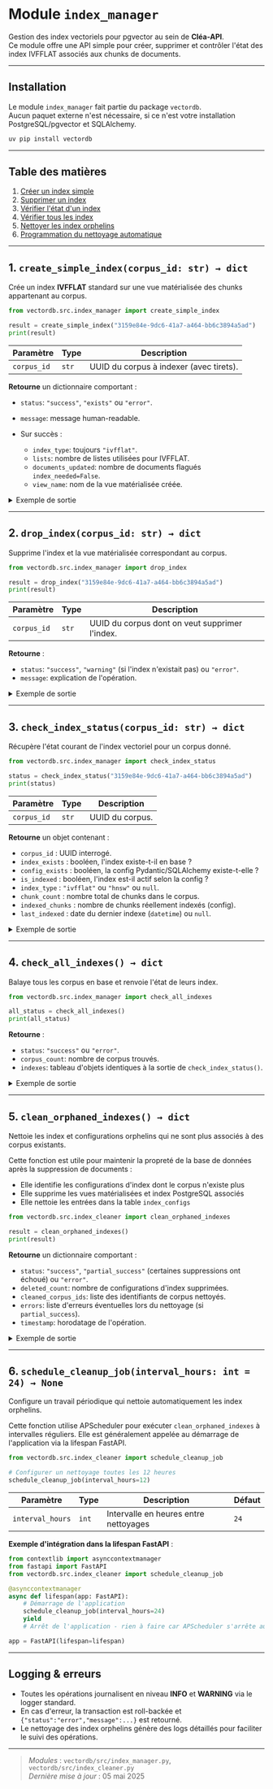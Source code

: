 # Module `index_manager`

Gestion des index vectoriels pour pgvector au sein de **Cléa-API**.  
Ce module offre une API simple pour créer, supprimer et contrôler l'état des index IVFFLAT associés aux chunks de documents.

---

## Installation

Le module `index_manager` fait partie du package `vectordb`.  
Aucun paquet externe n'est nécessaire, si ce n'est votre installation PostgreSQL/pgvector et SQLAlchemy.

```bash
uv pip install vectordb
```

---

## Table des matières

1. [Créer un index simple](#create_simple_index)
2. [Supprimer un index](#drop_index)
3. [Vérifier l'état d'un index](#check_index_status)
4. [Vérifier tous les index](#check_all_indexes)
5. [Nettoyer les index orphelins](#clean_orphaned_indexes)
6. [Programmation du nettoyage automatique](#schedule_cleanup_job)

---

<a name="create_simple_index"></a>

## 1. `create_simple_index(corpus_id: str) → dict`

Crée un index **IVFFLAT** standard sur une vue matérialisée des chunks appartenant au corpus.

```python
from vectordb.src.index_manager import create_simple_index

result = create_simple_index("3159e84e-9dc6-41a7-a464-bb6c3894a5ad")
print(result)
```

| Paramètre   | Type  | Description                             |
| ----------- | ----- | --------------------------------------- |
| `corpus_id` | `str` | UUID du corpus à indexer (avec tirets). |

**Retourne** un dictionnaire comportant :

* `status`: `"success"`, `"exists"` ou `"error"`.
* `message`: message human-readable.
* Sur succès :

  * `index_type`: toujours `"ivfflat"`.
  * `lists`: nombre de listes utilisées pour IVFFLAT.
  * `documents_updated`: nombre de documents flagués `index_needed=False`.
  * `view_name`: nom de la vue matérialisée créée.

<details>
<summary>Exemple de sortie</summary>

```json
{
  "status": "success",
  "message": "Index vectoriel créé pour 123 chunks dans le corpus 3159e84e-9dc6-41a7-a464-bb6c3894a5ad",
  "index_type": "ivfflat",
  "lists": 11,
  "documents_updated": 42,
  "view_name": "temp_corpus_chunks_3159e84e_9dc6_41a7_a464_bb6c3894a5ad"
}
```

</details>

---

<a name="drop_index"></a>

## 2. `drop_index(corpus_id: str) → dict`

Supprime l'index et la vue matérialisée correspondant au corpus.

```python
from vectordb.src.index_manager import drop_index

result = drop_index("3159e84e-9dc6-41a7-a464-bb6c3894a5ad")
print(result)
```

| Paramètre   | Type  | Description                                    |
| ----------- | ----- | ---------------------------------------------- |
| `corpus_id` | `str` | UUID du corpus dont on veut supprimer l'index. |

**Retourne** :

* `status`: `"success"`, `"warning"` (si l'index n'existait pas) ou `"error"`.
* `message`: explication de l'opération.

<details>
<summary>Exemple de sortie</summary>

```json
{
  "status": "success",
  "message": "Index idx_vector_3159e84e_9dc6_41a7_a464_bb6c3894a5ad et vue temp_corpus_chunks_3159e84e_9dc6_41a7_a464_bb6c3894a5ad supprimés avec succès"
}
```

</details>

---

<a name="check_index_status"></a>

## 3. `check_index_status(corpus_id: str) → dict`

Récupère l'état courant de l'index vectoriel pour un corpus donné.

```python
from vectordb.src.index_manager import check_index_status

status = check_index_status("3159e84e-9dc6-41a7-a464-bb6c3894a5ad")
print(status)
```

| Paramètre   | Type  | Description     |
| ----------- | ----- | --------------- |
| `corpus_id` | `str` | UUID du corpus. |

**Retourne** un objet contenant :

* `corpus_id` : UUID interrogé.
* `index_exists` : booléen, l'index existe-t-il en base ?
* `config_exists` : booléen, la config Pydantic/SQLAlchemy existe-t-elle ?
* `is_indexed` : booléen, l'index est-il actif selon la config ?
* `index_type` : `"ivfflat"` ou `"hnsw"` ou `null`.
* `chunk_count` : nombre total de chunks dans le corpus.
* `indexed_chunks` : nombre de chunks réellement indexés (config).
* `last_indexed` : date du dernier indexe (`datetime`) ou `null`.

<details>
<summary>Exemple de sortie</summary>

```json
{
  "corpus_id": "3159e84e-9dc6-41a7-a464-bb6c3894a5ad",
  "index_exists": true,
  "config_exists": true,
  "is_indexed": true,
  "index_type": "ivfflat",
  "chunk_count": 123,
  "indexed_chunks": 123,
  "last_indexed": "2025-05-02T14:23:10.123456"
}
```

</details>

---

<a name="check_all_indexes"></a>

## 4. `check_all_indexes() → dict`

Balaye tous les corpus en base et renvoie l'état de leurs index.

```python
from vectordb.src.index_manager import check_all_indexes

all_status = check_all_indexes()
print(all_status)
```

**Retourne** :

* `status`: `"success"` ou `"error"`.
* `corpus_count`: nombre de corpus trouvés.
* `indexes`: tableau d'objets identiques à la sortie de `check_index_status()`.

<details>
<summary>Exemple de sortie</summary>

```json
{
  "status": "success",
  "corpus_count": 3,
  "indexes": [
    {
      "corpus_id": "aaa111...",
      "index_exists": true,
      "config_exists": true,
      "is_indexed": true,
      "index_type": "ivfflat",
      "chunk_count": 200,
      "indexed_chunks": 200,
      "last_indexed": "2025-05-01T09:12:34"
    },
    {
      "corpus_id": "bbb222...",
      "index_exists": false,
      "config_exists": false,
      "is_indexed": false,
      "index_type": null,
      "chunk_count": 0,
      "indexed_chunks": 0,
      "last_indexed": null
    }
  ]
}
```

</details>

---

<a name="clean_orphaned_indexes"></a>

## 5. `clean_orphaned_indexes() → dict`

Nettoie les index et configurations orphelins qui ne sont plus associés à des corpus existants.

Cette fonction est utile pour maintenir la propreté de la base de données après la suppression de documents :
- Elle identifie les configurations d'index dont le corpus n'existe plus
- Elle supprime les vues matérialisées et index PostgreSQL associés
- Elle nettoie les entrées dans la table `index_configs`

```python
from vectordb.src.index_cleaner import clean_orphaned_indexes

result = clean_orphaned_indexes()
print(result)
```

**Retourne** un dictionnaire comportant :

* `status`: `"success"`, `"partial_success"` (certaines suppressions ont échoué) ou `"error"`.
* `deleted_count`: nombre de configurations d'index supprimées.
* `cleaned_corpus_ids`: liste des identifiants de corpus nettoyés.
* `errors`: liste d'erreurs éventuelles lors du nettoyage (si `partial_success`).
* `timestamp`: horodatage de l'opération.

<details>
<summary>Exemple de sortie</summary>

```json
{
  "status": "success",
  "deleted_count": 2,
  "cleaned_corpus_ids": [
    "cccc111-dddd-eeee-ffff-gggghhhhiiii",
    "jjjj222-kkkk-llll-mmmm-nnnnoooooppp"
  ],
  "errors": [],
  "timestamp": "2025-05-05T10:30:45.123456"
}
```

</details>

---

<a name="schedule_cleanup_job"></a>

## 6. `schedule_cleanup_job(interval_hours: int = 24) → None`

Configure un travail périodique qui nettoie automatiquement les index orphelins.

Cette fonction utilise APScheduler pour exécuter `clean_orphaned_indexes` à intervalles réguliers.
Elle est généralement appelée au démarrage de l'application via la lifespan FastAPI.

```python
from vectordb.src.index_cleaner import schedule_cleanup_job

# Configurer un nettoyage toutes les 12 heures
schedule_cleanup_job(interval_hours=12)
```

| Paramètre        | Type  | Description                           | Défaut |
| ---------------- | ----- | ------------------------------------- | ------ |
| `interval_hours` | `int` | Intervalle en heures entre nettoyages | `24`   |

**Exemple d'intégration dans la lifespan FastAPI** :

```python
from contextlib import asynccontextmanager
from fastapi import FastAPI
from vectordb.src.index_cleaner import schedule_cleanup_job

@asynccontextmanager
async def lifespan(app: FastAPI):
    # Démarrage de l'application
    schedule_cleanup_job(interval_hours=24)
    yield
    # Arrêt de l'application - rien à faire car APScheduler s'arrête automatiquement

app = FastAPI(lifespan=lifespan)
```

---

## Logging & erreurs

* Toutes les opérations journalisent en niveau **INFO** et **WARNING** via le logger standard.
* En cas d'erreur, la transaction est roll-backée et `{"status":"error","message":...}` est retourné.
* Le nettoyage des index orphelins génère des logs détaillés pour faciliter le suivi des opérations.

---

> *Modules* : `vectordb/src/index_manager.py`, `vectordb/src/index_cleaner.py`  
> *Dernière mise à jour* : 05 mai 2025